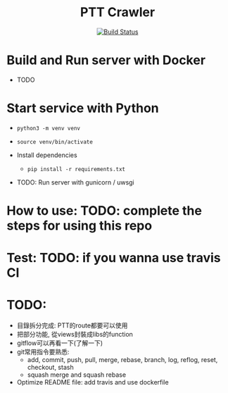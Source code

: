 <h1 align="center">PTT Crawler</h1>

<p align="center">
<a href="https://travis-ci.com/caiyunapp/caiyun-weather-dashboard">
<img alt="Build Status"
src="https://travis-ci.com/caiyunapp/caiyun-weather-dashboard.svg?token=W2LJe9sYpF9SfStseQx6&branch=master"></a>
</p>

# Build and Run server with Docker
- TODO

# Start service with Python
- `python3 -m venv venv`
- `source venv/bin/activate`
- Install dependencies
  - `pip install -r requirements.txt`

- TODO: Run server with gunicorn / uwsgi

# How to use: TODO: complete the steps for using this repo

# Test: TODO: if you wanna use travis CI

# TODO:
- 目錄拆分完成: PTT的route都要可以使用
- 把部分功能, 從views封裝成libs的function
- gitflow可以再看一下(了解一下)
- git常用指令要熟悉:
  - add, commit, push, pull, merge, rebase, branch, log, reflog, reset, checkout, stash
  - squash merge and squash rebase
- Optimize README file: add travis and use dockerfile
